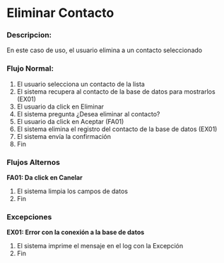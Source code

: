 # Eliminar Contacto
### Descripcion:
En este caso de uso, el usuario elimina a un contacto seleccionado
### Flujo Normal:
1. El usuario selecciona un contacto de la lista
2. El sistema recupera al contacto de la base de datos para mostrarlos (EX01)
3. El usuario da click en Eliminar
4. El sistema pregunta ¿Desea eliminar al contacto?
5. El usuario da click en Aceptar (FA01)
6. El sistema elimina el registro del contacto de la base de datos (EX01)
7. El sistema envía la confirmación
8. Fin

### Flujos Alternos
**FA01: Da click en Canelar**
1. El sistema limpia los campos de datos
2. Fin

### Excepciones
**EX01: Error con la conexión a la base de datos**
1. El sistema imprime el mensaje en el log con la Excepción
2. Fin